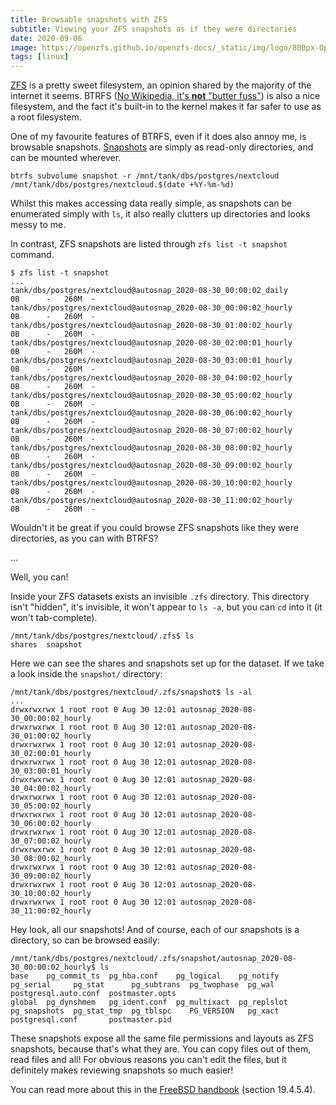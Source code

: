 ```yaml
---
title: Browsable snapshots with ZFS
subtitle: Viewing your ZFS snapshots as if they were directories
date: 2020-09-06
image: https://openzfs.github.io/openzfs-docs/_static/img/logo/800px-Open-ZFS-Secondary-Logo-Colour-halfsize.png
tags: [linux]
---
```


[ZFS](https://en.wikipedia.org/wiki/ZFS) is a pretty sweet filesystem, an opinion shared by the majority of the internet it seems. BTRFS ([No Wikipedia, it's **not** "butter fuss"](https://en.wikipedia.org/wiki/Btrfs)) is also a nice filesystem, and the fact it's built-in to the kernel makes it far safer to use as a root filesystem.

One of my favourite features of BTRFS, even if it does also annoy me, is browsable snapshots. [Snapshots](https://btrfs.wiki.kernel.org/index.php/Incremental_Backup) are simply as read-only directories, and can be mounted wherever.

```
btrfs subvolume snapshot -r /mnt/tank/dbs/postgres/nextcloud /mnt/tank/dbs/postgres/nextcloud.$(date +%Y-%m-%d)
```

Whilst this makes accessing data really simple, as snapshots can be enumerated simply with `ls`, it also really clutters up directories and looks messy to me.

In contrast, ZFS snapshots are listed through `zfs list -t snapshot` command.

```
$ zfs list -t snapshot
...
tank/dbs/postgres/nextcloud@autosnap_2020-08-30_00:00:02_daily         0B      -   260M  -
tank/dbs/postgres/nextcloud@autosnap_2020-08-30_00:00:02_hourly        0B      -   260M  -
tank/dbs/postgres/nextcloud@autosnap_2020-08-30_01:00:02_hourly        0B      -   260M  -
tank/dbs/postgres/nextcloud@autosnap_2020-08-30_02:00:01_hourly        0B      -   260M  -
tank/dbs/postgres/nextcloud@autosnap_2020-08-30_03:00:01_hourly        0B      -   260M  -
tank/dbs/postgres/nextcloud@autosnap_2020-08-30_04:00:02_hourly        0B      -   260M  -
tank/dbs/postgres/nextcloud@autosnap_2020-08-30_05:00:02_hourly        0B      -   260M  -
tank/dbs/postgres/nextcloud@autosnap_2020-08-30_06:00:02_hourly        0B      -   260M  -
tank/dbs/postgres/nextcloud@autosnap_2020-08-30_07:00:02_hourly        0B      -   260M  -
tank/dbs/postgres/nextcloud@autosnap_2020-08-30_08:00:02_hourly        0B      -   260M  -
tank/dbs/postgres/nextcloud@autosnap_2020-08-30_09:00:02_hourly        0B      -   260M  -
tank/dbs/postgres/nextcloud@autosnap_2020-08-30_10:00:02_hourly        0B      -   260M  -
tank/dbs/postgres/nextcloud@autosnap_2020-08-30_11:00:02_hourly        0B      -   260M  -
```

Wouldn't it be great if you could browse ZFS snapshots like they were directories, as you can with BTRFS?

...

Well, you can!

Inside your ZFS datasets exists an invisible `.zfs` directory. This directory isn't "hidden", it's invisible, it won't appear to `ls -a`, but you can `cd` into it (it won't tab-complete).

```
/mnt/tank/dbs/postgres/nextcloud/.zfs$ ls
shares  snapshot
```

Here we can see the shares and snapshots set up for the dataset.  If we take a look inside the `snapshot/` directory:

```
/mnt/tank/dbs/postgres/nextcloud/.zfs/snapshot$ ls -al
...
drwxrwxrwx 1 root root 0 Aug 30 12:01 autosnap_2020-08-30_00:00:02_hourly
drwxrwxrwx 1 root root 0 Aug 30 12:01 autosnap_2020-08-30_01:00:02_hourly
drwxrwxrwx 1 root root 0 Aug 30 12:01 autosnap_2020-08-30_02:00:01_hourly
drwxrwxrwx 1 root root 0 Aug 30 12:01 autosnap_2020-08-30_03:00:01_hourly
drwxrwxrwx 1 root root 0 Aug 30 12:01 autosnap_2020-08-30_04:00:02_hourly
drwxrwxrwx 1 root root 0 Aug 30 12:01 autosnap_2020-08-30_05:00:02_hourly
drwxrwxrwx 1 root root 0 Aug 30 12:01 autosnap_2020-08-30_06:00:02_hourly
drwxrwxrwx 1 root root 0 Aug 30 12:01 autosnap_2020-08-30_07:00:02_hourly
drwxrwxrwx 1 root root 0 Aug 30 12:01 autosnap_2020-08-30_08:00:02_hourly
drwxrwxrwx 1 root root 0 Aug 30 12:01 autosnap_2020-08-30_09:00:02_hourly
drwxrwxrwx 1 root root 0 Aug 30 12:01 autosnap_2020-08-30_10:00:02_hourly
drwxrwxrwx 1 root root 0 Aug 30 12:01 autosnap_2020-08-30_11:00:02_hourly
```

Hey look, all our snapshots! And of course, each of our snapshots is a directory, so can be browsed easily:

```
/mnt/tank/dbs/postgres/nextcloud/.zfs/snapshot/autosnap_2020-08-30_00:00:02_hourly$ ls
base    pg_commit_ts  pg_hba.conf    pg_logical    pg_notify    pg_serial     pg_stat      pg_subtrans  pg_twophase  pg_wal   postgresql.auto.conf  postmaster.opts
global  pg_dynshmem   pg_ident.conf  pg_multixact  pg_replslot  pg_snapshots  pg_stat_tmp  pg_tblspc    PG_VERSION   pg_xact  postgresql.conf       postmaster.pid
```

These snapshots expose all the same file permissions and layouts as ZFS snapshots, because that's what they are. You can copy files out of them, read files and all! For obvious reasons you can't edit the files, but it definitely makes reviewing snapshots so much easier!

You can read more about this in the [FreeBSD handbook](https://www.freebsd.org/doc/en_US.ISO8859-1/books/handbook/zfs-zfs.html) (section 19.4.5.4).
